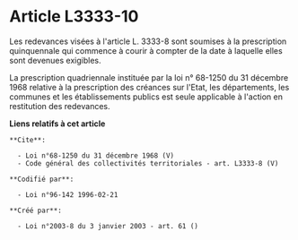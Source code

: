 # Article L3333-10

Les redevances visées à l'article L. 3333-8 sont soumises à la prescription quinquennale qui commence à courir à compter de
la date à laquelle elles sont devenues exigibles. 

La prescription quadriennale instituée par la loi n° 68-1250 du 31 décembre 1968 relative à la prescription des créances sur
l'Etat, les départements, les communes et les établissements publics est seule applicable à l'action en restitution des
redevances.

**Liens relatifs à cet article**

	**Cite**:

	  - Loi n°68-1250 du 31 décembre 1968 (V)
	  - Code général des collectivités territoriales - art. L3333-8 (V)

	**Codifié par**:

	  - Loi n°96-142 1996-02-21

	**Créé par**:

	  - Loi n°2003-8 du 3 janvier 2003 - art. 61 ()
